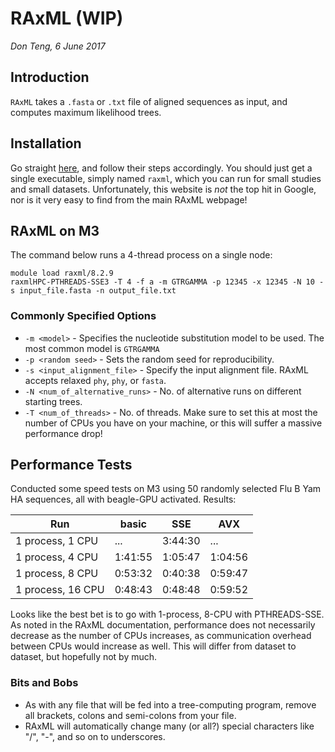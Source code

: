 # RAxML (WIP)
*Don Teng, 6 June 2017*

## Introduction
`RAxML` takes a `.fasta` or `.txt` file of aligned sequences as input, and computes maximum likelihood trees. 

## Installation
Go straight [here](http://www.sfu.ca/biology2/staff/dc/raxml/), and follow their steps accordingly. You should just get a single executable, simply named `raxml`, which you can run for small studies and small datasets. Unfortunately, this website is *not* the top hit in Google, nor is it very easy to find from the main RAxML webpage! 

## RAxML on M3
The command below runs a 4-thread process on a single node:

```
module load raxml/8.2.9
raxmlHPC-PTHREADS-SSE3 -T 4 -f a -m GTRGAMMA -p 12345 -x 12345 -N 10 -s input_file.fasta -n output_file.txt
```

### Commonly Specified Options
- `-m <model>` - Specifies the nucleotide substitution model to be used. The most common model is `GTRGAMMA`
- `-p <random seed>` - Sets the random seed for reproducibility.
- `-s <input_alignment_file>` - Specify the input alignment file. RAxML accepts relaxed `phy`, `phy`, or `fasta`.
- `-N <num_of_alternative_runs>` - No. of alternative runs on different starting trees.
- `-T <num_of_threads>` - No. of threads. Make sure to set this at most the number of CPUs you have on your machine, or this will suffer a massive performance drop!

## Performance Tests
Conducted some speed tests on M3 using 50 randomly selected Flu B Yam HA sequences, all with beagle-GPU activated. Results:

| Run               | basic   |   SSE   |   AVX   |
| ----------------- | ------- | ------- | ------- |
| 1 process, 1 CPU  | ...     | 3:44:30 | ...     |
| 1 process, 4 CPU  | 1:41:55 | 1:05:47 | 1:04:56 |
| 1 process, 8 CPU  | 0:53:32 | 0:40:38 | 0:59:47 |
| 1 process, 16 CPU | 0:48:43 | 0:48:48 | 0:59:52 |

Looks like the best bet is to go with 1-process, 8-CPU with PTHREADS-SSE. As noted in the RAxML documentation, performance does not necessarily decrease as the number of CPUs increases, as communication overhead between CPUs would increase as well. This will differ from dataset to dataset, but hopefully not by much.

### Bits and Bobs
- As with any file that will be fed into a tree-computing program, remove all brackets, colons and semi-colons from your file. 
- RAxML will automatically change many (or all?) special characters like "/", "-", and so on to underscores. 
